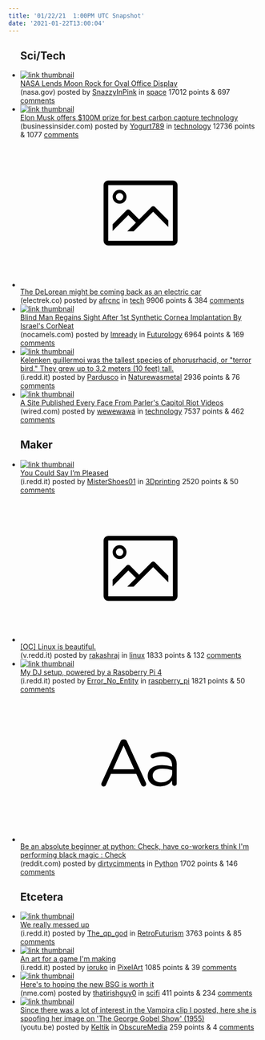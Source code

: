 ```yaml
---
title: '01/22/21  1:00PM UTC Snapshot'
date: '2021-01-22T13:00:04'
---
```

<ul>
<h2>Sci/Tech</h2>

<li><a href='https://www.nasa.gov/image-feature/nasa-lends-moon-rock-for-oval-office-display'><img src='https://b.thumbs.redditmedia.com/F6Gx_Il4DtGg3mgUDfKom-04CHNqgdwyL1fDtzXN2os.jpg' alt='link thumbnail'></a><div><div class='linkTitle'><a href='https://www.nasa.gov/image-feature/nasa-lends-moon-rock-for-oval-office-display'>NASA Lends Moon Rock for Oval Office Display</a></div>(nasa.gov) posted by <a href='https://www.reddit.com/user/SnazzyInPink'>SnazzyInPink</a> in <a href='https://www.reddit.com/r/space'>space</a> 17012 points & 697 <a href='https://www.reddit.com/r/space/comments/l2bowr/nasa_lends_moon_rock_for_oval_office_display/'>comments</a></div></li>

<li><a href='https://www.businessinsider.com/elon-musk-100-million-prize-carbon-capture-technology-contest-2021-1'><img src='https://a.thumbs.redditmedia.com/v3P191ucVGRKiBLtIpEaHbQ37c5STwUDT8A0r0M8TP4.jpg' alt='link thumbnail'></a><div><div class='linkTitle'><a href='https://www.businessinsider.com/elon-musk-100-million-prize-carbon-capture-technology-contest-2021-1'>Elon Musk offers $100M prize for best carbon capture technology</a></div>(businessinsider.com) posted by <a href='https://www.reddit.com/user/Yogurt789'>Yogurt789</a> in <a href='https://www.reddit.com/r/technology'>technology</a> 12736 points & 1077 <a href='https://www.reddit.com/r/technology/comments/l2f3zx/elon_musk_offers_100m_prize_for_best_carbon/'>comments</a></div></li>

<li><a href='https://electrek.co/2021/01/21/delorean-coming-back-electric-car/'><svg version='1.1' viewBox='-34 -14 104 64' preserveAspectRatio='xMidYMid meet' xmlns='http://www.w3.org/2000/svg' xmlns:xlink='http://www.w3.org/1999/xlink'>
    <title>link thumbnail</title>
    <path d='M32,4H4A2,2,0,0,0,2,6V30a2,2,0,0,0,2,2H32a2,2,0,0,0,2-2V6A2,2,0,0,0,32,4ZM4,30V6H32V30Z'></path>
    <path d='M8.92,14a3,3,0,1,0-3-3A3,3,0,0,0,8.92,14Zm0-4.6A1.6,1.6,0,1,1,7.33,11,1.6,1.6,0,0,1,8.92,9.41Z'></path>
    <path d='M22.78,15.37l-5.4,5.4-4-4a1,1,0,0,0-1.41,0L5.92,22.9v2.83l6.79-6.79L16,22.18l-3.75,3.75H15l8.45-8.45L30,24V21.18l-5.81-5.81A1,1,0,0,0,22.78,15.37Z'></path>
    </svg></a><div><div class='linkTitle'><a href='https://electrek.co/2021/01/21/delorean-coming-back-electric-car/'>The DeLorean might be coming back as an electric car</a></div>(electrek.co) posted by <a href='https://www.reddit.com/user/afrcnc'>afrcnc</a> in <a href='https://www.reddit.com/r/tech'>tech</a> 9906 points & 384 <a href='https://www.reddit.com/r/tech/comments/l2b27t/the_delorean_might_be_coming_back_as_an_electric/'>comments</a></div></li>

<li><a href='https://nocamels.com/2021/01/blind-man-regains-sight-1st-artificial-cornea-corneat/'><img src='https://b.thumbs.redditmedia.com/kENbFj4g5qieNgrm4jBR9E2vh6Nt2oY54tGLRubd2SA.jpg' alt='link thumbnail'></a><div><div class='linkTitle'><a href='https://nocamels.com/2021/01/blind-man-regains-sight-1st-artificial-cornea-corneat/'>Blind Man Regains Sight After 1st Synthetic Cornea Implantation By Israel's CorNeat</a></div>(nocamels.com) posted by <a href='https://www.reddit.com/user/lmready'>lmready</a> in <a href='https://www.reddit.com/r/Futurology'>Futurology</a> 6964 points & 169 <a href='https://www.reddit.com/r/Futurology/comments/l2869a/blind_man_regains_sight_after_1st_synthetic/'>comments</a></div></li>

<li><a href='https://i.redd.it/2qrgvi2g3qc61.jpg'><img src='https://a.thumbs.redditmedia.com/iuXKUrvagPI6ScISgeHJqabrBrrlsm8-HxlY8W44c-0.jpg' alt='link thumbnail'></a><div><div class='linkTitle'><a href='https://i.redd.it/2qrgvi2g3qc61.jpg'>Kelenken guillermoi was the tallest species of phorusrhacid, or "terror bird." They grew up to 3.2 meters (10 feet) tall.</a></div>(i.redd.it) posted by <a href='https://www.reddit.com/user/Pardusco'>Pardusco</a> in <a href='https://www.reddit.com/r/Naturewasmetal'>Naturewasmetal</a> 2936 points & 76 <a href='https://www.reddit.com/r/Naturewasmetal/comments/l23keu/kelenken_guillermoi_was_the_tallest_species_of/'>comments</a></div></li>

<li><a href='https://www.wired.com/story/faces-of-the-riot-capitol-insurrection-facial-recognition/'><img src='https://b.thumbs.redditmedia.com/Cb5H83ckjx-OIXADHoRS37jDiBoTd6Gn4XzJP7IO0Sg.jpg' alt='link thumbnail'></a><div><div class='linkTitle'><a href='https://www.wired.com/story/faces-of-the-riot-capitol-insurrection-facial-recognition/'>A Site Published Every Face From Parler's Capitol Riot Videos</a></div>(wired.com) posted by <a href='https://www.reddit.com/user/wewewawa'>wewewawa</a> in <a href='https://www.reddit.com/r/technology'>technology</a> 7537 points & 462 <a href='https://www.reddit.com/r/technology/comments/l2b89s/a_site_published_every_face_from_parlers_capitol/'>comments</a></div></li>

<h2>Maker</h2>

<li><a href='https://i.redd.it/3ypuvn2kmsc61.jpg'><img src='https://b.thumbs.redditmedia.com/NDzQFUj02tcAOrIrGI1R4529yEuKJALyRZvCjYKioyI.jpg' alt='link thumbnail'></a><div><div class='linkTitle'><a href='https://i.redd.it/3ypuvn2kmsc61.jpg'>You Could Say I’m Pleased</a></div>(i.redd.it) posted by <a href='https://www.reddit.com/user/MisterShoes01'>MisterShoes01</a> in <a href='https://www.reddit.com/r/3Dprinting'>3Dprinting</a> 2520 points & 50 <a href='https://www.reddit.com/r/3Dprinting/comments/l2dqwe/you_could_say_im_pleased/'>comments</a></div></li>

<li><a href='https://v.redd.it/2e261l7rzpc61'><svg version='1.1' viewBox='-34 -14 104 64' preserveAspectRatio='xMidYMid meet' xmlns='http://www.w3.org/2000/svg' xmlns:xlink='http://www.w3.org/1999/xlink'>
    <title>link thumbnail</title>
    <path d='M32,4H4A2,2,0,0,0,2,6V30a2,2,0,0,0,2,2H32a2,2,0,0,0,2-2V6A2,2,0,0,0,32,4ZM4,30V6H32V30Z'></path>
    <path d='M8.92,14a3,3,0,1,0-3-3A3,3,0,0,0,8.92,14Zm0-4.6A1.6,1.6,0,1,1,7.33,11,1.6,1.6,0,0,1,8.92,9.41Z'></path>
    <path d='M22.78,15.37l-5.4,5.4-4-4a1,1,0,0,0-1.41,0L5.92,22.9v2.83l6.79-6.79L16,22.18l-3.75,3.75H15l8.45-8.45L30,24V21.18l-5.81-5.81A1,1,0,0,0,22.78,15.37Z'></path>
    </svg></a><div><div class='linkTitle'><a href='https://v.redd.it/2e261l7rzpc61'>[OC] Linux is beautiful.</a></div>(v.redd.it) posted by <a href='https://www.reddit.com/user/rakashraj'>rakashraj</a> in <a href='https://www.reddit.com/r/linux'>linux</a> 1833 points & 132 <a href='https://www.reddit.com/r/linux/comments/l233rc/oc_linux_is_beautiful/'>comments</a></div></li>

<li><a href='https://i.redd.it/muw436qdvpc61.png'><img src='https://b.thumbs.redditmedia.com/Y9IXcO__iE_k-f9dUQb0eNMCQcdA4hqgDkugFOlzpfs.jpg' alt='link thumbnail'></a><div><div class='linkTitle'><a href='https://i.redd.it/muw436qdvpc61.png'>My DJ setup, powered by a Raspberry Pi 4</a></div>(i.redd.it) posted by <a href='https://www.reddit.com/user/Error_No_Entity'>Error_No_Entity</a> in <a href='https://www.reddit.com/r/raspberry_pi'>raspberry_pi</a> 1821 points & 50 <a href='https://www.reddit.com/r/raspberry_pi/comments/l22jqj/my_dj_setup_powered_by_a_raspberry_pi_4/'>comments</a></div></li>

<li><a href='https://www.reddit.com/r/Python/comments/l1ynlz/be_an_absolute_beginner_at_python_check_have/'><svg version='1.1' viewBox='-34 -12 104 64' preserveAspectRatio='xMidYMid slice' xmlns='http://www.w3.org/2000/svg' xmlns:xlink='http://www.w3.org/1999/xlink'>
    <title>text link thumbnail</title>
    <path d='M12.19,8.84a1.45,1.45,0,0,0-1.4-1h-.12a1.46,1.46,0,0,0-1.42,1L1.14,26.56a1.29,1.29,0,0,0-.14.59,1,1,0,0,0,1,1,1.12,1.12,0,0,0,1.08-.77l2.08-4.65h11l2.08,4.59a1.24,1.24,0,0,0,1.12.83,1.08,1.08,0,0,0,1.08-1.08,1.64,1.64,0,0,0-.14-.57ZM6.08,20.71l4.59-10.22,4.6,10.22Z'>
    </path>
    <path d='M32.24,14.78A6.35,6.35,0,0,0,27.6,13.2a11.36,11.36,0,0,0-4.7,1,1,1,0,0,0-.58.89,1,1,0,0,0,.94.92,1.23,1.23,0,0,0,.39-.08,8.87,8.87,0,0,1,3.72-.81c2.7,0,4.28,1.33,4.28,3.92v.5a15.29,15.29,0,0,0-4.42-.61c-3.64,0-6.14,1.61-6.14,4.64v.05c0,2.95,2.7,4.48,5.37,4.48a6.29,6.29,0,0,0,5.19-2.48V26.9a1,1,0,0,0,1,1,1,1,0,0,0,1-1.06V19A5.71,5.71,0,0,0,32.24,14.78Zm-.56,7.7c0,2.28-2.17,3.89-4.81,3.89-1.94,0-3.61-1.06-3.61-2.86v-.06c0-1.8,1.5-3,4.2-3a15.2,15.2,0,0,1,4.22.61Z'>
    </path>
    </svg></a><div><div class='linkTitle'><a href='https://www.reddit.com/r/Python/comments/l1ynlz/be_an_absolute_beginner_at_python_check_have/'>Be an absolute beginner at python: Check, have co-workers think I'm performing black magic : Check</a></div>(reddit.com) posted by <a href='https://www.reddit.com/user/dirtycimments'>dirtycimments</a> in <a href='https://www.reddit.com/r/Python'>Python</a> 1702 points & 146 <a href='https://www.reddit.com/r/Python/comments/l1ynlz/be_an_absolute_beginner_at_python_check_have/'>comments</a></div></li>

<h2>Etcetera</h2>

<li><a href='https://i.redd.it/t81havg3ftc61.png'><img src='https://b.thumbs.redditmedia.com/atHKp--9Dw1h1GAxMl39GjEhoJ92I5MWrznX1Ya5ypM.jpg' alt='link thumbnail'></a><div><div class='linkTitle'><a href='https://i.redd.it/t81havg3ftc61.png'>We really messed up</a></div>(i.redd.it) posted by <a href='https://www.reddit.com/user/The_qp_god'>The_qp_god</a> in <a href='https://www.reddit.com/r/RetroFuturism'>RetroFuturism</a> 3763 points & 85 <a href='https://www.reddit.com/r/RetroFuturism/comments/l2ggty/we_really_messed_up/'>comments</a></div></li>

<li><a href='https://i.redd.it/sgeq9dtippc61.gif'><img src='https://b.thumbs.redditmedia.com/VR9jC-8fOTd_kAZ_45vsNdiGReEqiqzpSYM-AYCpooU.jpg' alt='link thumbnail'></a><div><div class='linkTitle'><a href='https://i.redd.it/sgeq9dtippc61.gif'>An art for a game I'm making</a></div>(i.redd.it) posted by <a href='https://www.reddit.com/user/ioruko'>ioruko</a> in <a href='https://www.reddit.com/r/PixelArt'>PixelArt</a> 1085 points & 39 <a href='https://www.reddit.com/r/PixelArt/comments/l21toy/an_art_for_a_game_im_making/'>comments</a></div></li>

<li><a href='https://www.nme.com/news/tv/new-battlestar-galactica-series-to-experiment-with-release-strategy-like-no-other-show-producer-reveals-2860234'><img src='https://b.thumbs.redditmedia.com/pyF38h1mudjyTjgzu9up8okD9y3-RiwRWaIBK9Mm9Jo.jpg' alt='link thumbnail'></a><div><div class='linkTitle'><a href='https://www.nme.com/news/tv/new-battlestar-galactica-series-to-experiment-with-release-strategy-like-no-other-show-producer-reveals-2860234'>Here's to hoping the new BSG is worth it</a></div>(nme.com) posted by <a href='https://www.reddit.com/user/thatirishguy0'>thatirishguy0</a> in <a href='https://www.reddit.com/r/scifi'>scifi</a> 411 points & 234 <a href='https://www.reddit.com/r/scifi/comments/l27tgh/heres_to_hoping_the_new_bsg_is_worth_it/'>comments</a></div></li>

<li><a href='https://youtu.be/0HXUt4kMoBE'><img src='https://b.thumbs.redditmedia.com/N7lAY4W9xlT8LbTO2RDQUygaRZtA87f1cR-IEwZO43E.jpg' alt='link thumbnail'></a><div><div class='linkTitle'><a href='https://youtu.be/0HXUt4kMoBE'>Since there was a lot of interest in the Vampira clip I posted, here she is spoofing her image on 'The George Gobel Show' (1955)</a></div>(youtu.be) posted by <a href='https://www.reddit.com/user/Keltik'>Keltik</a> in <a href='https://www.reddit.com/r/ObscureMedia'>ObscureMedia</a> 259 points & 4 <a href='https://www.reddit.com/r/ObscureMedia/comments/l28zug/since_there_was_a_lot_of_interest_in_the_vampira/'>comments</a></div></li>

</ul>
